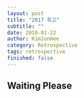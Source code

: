 ```yaml
---
layout: post
title: "2017 회고"
subtitle: ""
date: 2018-01-22
author: KimJunHee
category: Retrospective
tags: retrospective
finished: false
---
```


## Waiting Please
